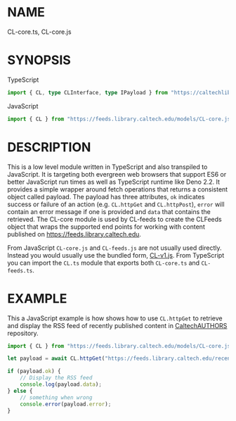 
# NAME

CL-core.ts, CL-core.js

# SYNOPSIS

TypeScript

~~~TypeScript
import { CL, type CLInterface, type IPayload } from "https://caltechlibrary.github.io/CL-core.ts";
~~~

JavaScript

~~~JavaScript
import { CL } from "https://feeds.library.caltech.edu/models/CL-core.js";
~~~

# DESCRIPTION

This is a low level module written in TypeScript and also transpiled to JavaScript. It is targeting both evergreen web browsers that support ES6 or better JavaScript run times as well as TypeScript runtime like Deno 2.2. It provides a simple wrapper around fetch operations that returns a consistent object called payload. The payload has three attributes, `ok` indicates success or failure of an action (e.g. `CL.httpGet` and `CL.httpPost`), `error` will contain an error message if one is provided and `data` that contains the retrieved. The CL-core module is used by CL-feeds to create the CLFeeds object that wraps the supported end points for working with content published on <https://feeds.library.caltech.edu>. 

From JavaScript `CL-core.js` and `CL-feeds.js` are not usually used directly. Instead you would usually use the bundled form, [CL-v1.js](modules/CL-v1.js).  From TypeScript you can import the `CL.ts` module that exports both `CL-core.ts` and `CL-feeds.ts`.

# EXAMPLE

This a JavaScript example is how shows how to use `CL.httpGet` to retrieve and display the RSS feed of recently published content in [CaltechAUTHORS](https://authors.library.caltech.edu) repository. 

~~~JavaScript
import { CL } from "https://feeds.library.caltech.edu/models/CL-core.js";

let payload = await CL.httpGet("https://feeds.library.caltech.edu/recent/article.rss");

if (payload.ok) {
    // Display the RSS feed
    console.log(payload.data);
} else {
    // something when wrong
    console.error(payload.error);
}
~~~


